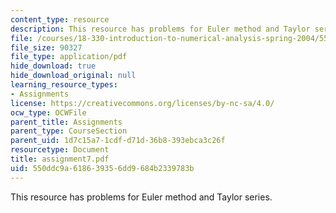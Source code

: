 ```yaml
---
content_type: resource
description: This resource has problems for Euler method and Taylor series.
file: /courses/18-330-introduction-to-numerical-analysis-spring-2004/550ddc9a618639356dd9684b2339783b_assignment7.pdf
file_size: 90327
file_type: application/pdf
hide_download: true
hide_download_original: null
learning_resource_types:
- Assignments
license: https://creativecommons.org/licenses/by-nc-sa/4.0/
ocw_type: OCWFile
parent_title: Assignments
parent_type: CourseSection
parent_uid: 1d7c15a7-1cdf-d71d-36b8-393ebca3c26f
resourcetype: Document
title: assignment7.pdf
uid: 550ddc9a-6186-3935-6dd9-684b2339783b
---
```

This resource has problems for Euler method and Taylor series.
